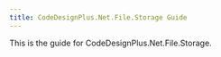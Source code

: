 ```yaml
---
title: CodeDesignPlus.Net.File.Storage Guide
---
```


This is the guide for CodeDesignPlus.Net.File.Storage.
